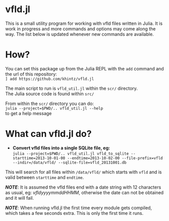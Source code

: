 # vfld.jl
This is a small utility program for working with vfld files written in Julia. It is work in progress and more commands and options may come along the way. The list below is updated whenever new commands are available.

# How?
You can set this package up from the Julia REPL with the `add` command and the url of this repository:\
`] add https://github.com/khintz/vfld.jl`

The main script to run is `vfld_util.jl` within the `scr/` directory. \
The Julia source code is found within `src/`

From within the `scr/` directory you can do:\
`julia --project=$PWD/.. vfld_util.jl --help` \
to get a help message

# What can vfld.jl do?
- **Convert vfld files into a single SQLite file, eg:**\
`julia --project=$PWD/.. vfld_util.jl vfld_to_sqlite --starttime=2013-10-01-00 --endtime=2013-10-02-00 --file-prefix=vfld --indir=/data/vfld/ --sqlite-file=vfld_20131001.db`

This will search for all files within `/data/vfld/` which starts with `vfld` and is valid between `starttime` and `endtime`.

***NOTE***: It is assumed the vfld files end with a date string with 12 characters as usual, eg: *vfldyyyymmddHHMM*, otherwise the date can not be obtained and it will fail.

***NOTE***: When running vfld.jl the first time every module gets compiled, which takes a few seconds extra. This is only the first time it runs.